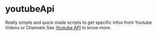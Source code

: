# youtubeApi
Really simple and quick made scripts to get specific infos from Youtube Videos or Channels
See [Youtube API](https://developers.google.com/youtube/v3/docs/) to know more.

